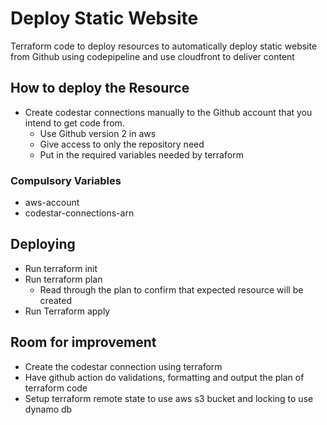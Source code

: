 # Deploy Static Website

Terraform code to deploy resources to automatically deploy static website from Github using codepipeline and use cloudfront to deliver content

## How to deploy the Resource
- Create codestar connections manually to the Github account that you intend to get code from.
  - Use Github version 2 in aws
  - Give access to only the repository need
  - Put in the required variables needed by terraform

### Compulsory Variables
- aws-account
- codestar-connections-arn

## Deploying 
- Run terraform init
- Run terraform plan 
  - Read through the plan to confirm that expected resource will be created
- Run Terraform apply

## Room for improvement
- Create the codestar connection using terraform
- Have github action do validations, formatting and output the plan of terraform code
- Setup terraform remote state to use aws s3 bucket and locking to use dynamo db
